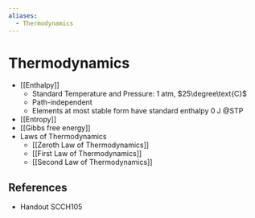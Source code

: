 ```yaml
---
aliases:
  - Thermodynamics
---
```


# Thermodynamics

- [[Enthalpy]]
	- Standard Temperature and Pressure: $1\;\text{atm}$, $25\degree\text{C}$
	- Path-independent
	- Elements at most stable form have standard enthalpy $0\;\text{J}$ @STP
- [[Entropy]]
- [[Gibbs free energy]]
- Laws of Thermodynamics
	- [[Zeroth Law of Thermodynamics]]
	- [[First Law of Thermodynamics]]
	- [[Second Law of Thermodynamics]]

## References

- Handout SCCH105
